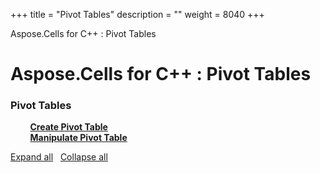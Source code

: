 +++
title = "Pivot Tables" 
description = "" 
weight = 8040 
+++

Aspose.Cells for C++ : Pivot Tables  

# Aspose.Cells for C++ : Pivot Tables


### Pivot Tables

&nbsp;&nbsp;&nbsp;&nbsp;&nbsp;&nbsp;&nbsp;&nbsp;[**Create Pivot Table**](https://docs2.aspose.com/cells/cpp/developerguide/pivottables/create+pivot+table)    
&nbsp;&nbsp;&nbsp;&nbsp;&nbsp;&nbsp;&nbsp;&nbsp;[**Manipulate Pivot Table**](https://docs2.aspose.com/cells/cpp/developerguide/pivottables/manipulate+pivot+table)    

[Expand all](#)   [Collapse all](#)

           


